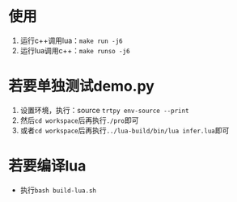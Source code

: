 # 使用
1. 运行c++调用lua：`make run -j6`
2. 运行lua调用c++：`make runso -j6`

# 若要单独测试demo.py
1. 设置环境，执行：source `trtpy env-source --print`
2. 然后`cd workspace`后再执行`./pro`即可
3. 或者`cd workspace`后再执行`../lua-build/bin/lua infer.lua`即可

# 若要编译lua
- 执行`bash build-lua.sh`